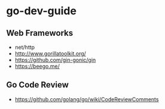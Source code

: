 # go-dev-guide

## Web Frameworks

* net/http
* http://www.gorillatoolkit.org/
* https://github.com/gin-gonic/gin
* https://beego.me/

## Go Code Review
* https://github.com/golang/go/wiki/CodeReviewComments

